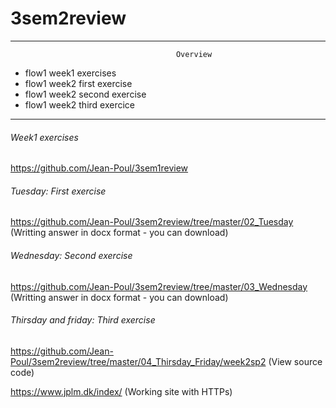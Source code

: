 # 3sem2review
-------------------------------------------------------------------------------------------------
                                         Overview
  - flow1 week1 exercises
  - flow1 week2 first exercise
  - flow1 week2 second exercise
  - flow1 week2 third exercice
-------------------------------------------------------------------------------------------------
###### Week1 exercises
https://github.com/Jean-Poul/3sem1review

###### Tuesday: First exercise

https://github.com/Jean-Poul/3sem2review/tree/master/02_Tuesday 
(Writting answer in docx format - you can download)

###### Wednesday: Second exercise

https://github.com/Jean-Poul/3sem2review/tree/master/03_Wednesday
(Writting answer in docx format - you can download)

###### Thirsday and friday: Third exercise

https://github.com/Jean-Poul/3sem2review/tree/master/04_Thirsday_Friday/week2sp2
(View source code)

https://www.jplm.dk/index/
(Working site with HTTPs)
